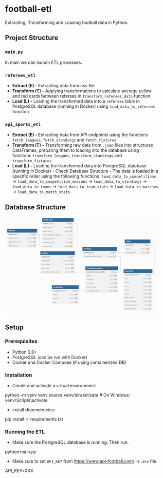 # football-etl

Extracting, Transforming and Loading football data in Python.

## Project Structure

### `main.py`

In main we can launch ETL processes.

### `referees_etl`

- **Extract (E) -** Extracting data from csv file
- **Transform (T) -** Applying transformations to calculate average yellow and red cards between referees in `transform_referees_data` function
- **Load (L) -** Loading the transformed data into a `referees` table in PostgreSQL database (running in Docker) using `load_data_to_referees` function

### `api_sports_etl`

- **Extract (E) -** Extracting data from API endpoints using the functions `fetch_leagues`, `fetch_standings` and `fetch_fixtures`
- **Transform (T) -** Transforming raw data from `.json` files into structured DataFrames, preparing them to loading into the database using functions `transform_leagues`, `transform_standings` and `transform_fixtures`
- **Load (L) -** Loading the transformed data into PostgreSQL database (running in Docker) - Check Database Structure - The data is loaded in a specific order using the following functions: `load_data_to_competitions` -> `load_data_to_competition_seasons` -> `load_data_to_standings` -> `load_data_to_teams` -> `load_data_to_team_stats` -> `load_data_to_matches` -> `load_data_to_match_stats`

## Database Structure

![Database Structure](database_struct.png)

## Setup

### Prerequisites

- Python 3.8+
- PostgreSQL (can be run with Docker)
- Docker and Docker Compose (if using containerized DB)

### Installation

- Create and activate a virtual environment:

python -m venv venv
source venv/bin/activate  # On Windows: venv\Scripts\activate

- Install dependencies:

pip install -r requirements.txt

### Running the ETL

- Make sure the PostgreSQL database is running. Then run:

python main.py

- Make sure to set `API_KEY` from https://www.api-football.com/ in `.env` file.

API_KEY=XXX


